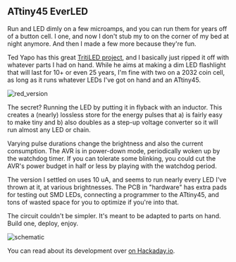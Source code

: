 ## ATtiny45 EverLED

Run and LED dimly on a few microamps, and you can run them for years off of a button cell.  I one, and now I don't stub my to on the corner of my bed at night anymore.  And then I made a few more because they're fun.

Ted Yapo has this great [TritiLED project](https://hackaday.io/project/11864-tritiled), and I basically just ripped it off with whatever parts I had on hand.  While he aims at making a dim LED flashlight that will last for 10+ or even 25 years, I'm fine with two on a 2032 coin cell, as long as it runs whatever LEDs I've got on hand and an ATtiny45.  

![red_version](https://raw.githubusercontent.com/hexagon5un/everled/master/docs/DSCF9903.JPG)

The secret? Running the LED by putting it in flyback with an inductor.  This creates a (nearly) lossless store for the energy pulses that a) is fairly easy to make tiny and b) also doubles as a step-up voltage converter so it will run almost any LED or chain. 

Varying pulse durations change the brightness and also the current consumption.  The AVR is in power-down mode, periodically woken up by the watchdog timer.  If you can tolerate some blinking, you could cut the AVR's power budget in half or less by playing with the watchdog period.  

The version I settled on uses 10 uA, and seems to run nearly every LED I've thrown at it, at various brightnesses.  The PCB in "hardware" has extra pads for testing out SMD LEDs, connecting a programmer to the ATtiny45, and tons of wasted space for you to optimize if you're into that.

The circuit couldn't be simpler.  It's meant to be adapted to parts on hand.  Build one, deploy, enjoy.  

![schematic](https://raw.githubusercontent.com/hexagon5un/everled/master/docs/everled.png)

You can read about its development over [on Hackaday.io](https://hackaday.io/project/25584-attiny45-everled).


